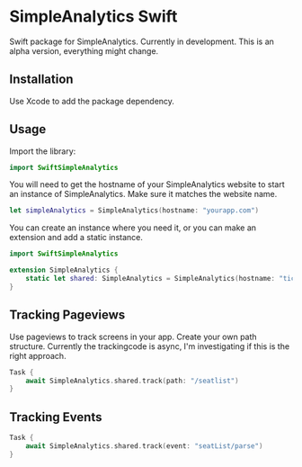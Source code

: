 # SimpleAnalytics Swift
Swift package for SimpleAnalytics. Currently in development. This is an alpha version, everything might change.

## Installation
Use Xcode to add the package dependency.

## Usage
Import the library:
```swift
import SwiftSimpleAnalytics
```

You will need to get the hostname of your SimpleAnalytics website to start an instance of SimpleAnalytics. Make sure it matches the website name.
```swift
let simpleAnalytics = SimpleAnalytics(hostname: "yourapp.com")
```

You can create an instance where you need it, or you can make an extension and add a static instance.
```swift
import SwiftSimpleAnalytics

extension SimpleAnalytics {
    static let shared: SimpleAnalytics = SimpleAnalytics(hostname: "ticketmeester.skipper.studio")
}
```

## Tracking Pageviews
Use pageviews to track screens in your app. Create your own path structure. Currently the trackingcode is async, I'm investigating if this is the right approach. 
```swift
Task {
    await SimpleAnalytics.shared.track(path: "/seatlist")
}
```

## Tracking Events
```swift
Task {
    await SimpleAnalytics.shared.track(event: "seatList/parse")
}
```